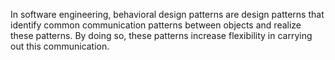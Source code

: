 In software engineering, behavioral design patterns are design patterns that identify common 
communication patterns between objects and realize these patterns. By doing so, these patterns 
increase flexibility in carrying out this communication.